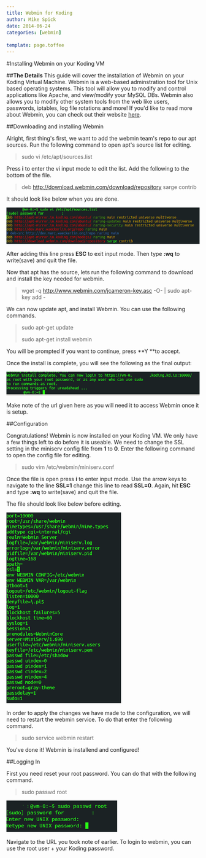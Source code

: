 ```yaml
---
title: Webmin for Koding
author: Mike Spick
date: 2014-06-24
categories: [webmin]

template: page.toffee
---
```


#Installing Webmin on your Koding VM

##**The Details**
This guide will cover the installation of Webmin on your Koding Virtual Machine. Webmin is a web-based adminstration tool for Unix based operating systems. 
This tool will allow you to modify and control applications like Apache, and view/modify your MySQL DBs. Webmin also allows you to modify other system tools 
from the web like users, passwords, iptables, log file rotations and more! If you'd like to read more about Webmin, you can check out their website [here](http://webmin.com).


##Downloading and installing Webmin

Alright, first thing's first, we want to add the webmin team's repo to our apt sources. Run the following command to open apt's source list for editing.


>	sudo vi /etc/apt/sources.list


Press **i** to enter the vi input mode to edit the list. Add the following to the bottom of the file.


>	deb http://download.webmin.com/download/repository sarge contrib

It should look like below when you are done.

![sourceslist](sourceslist.png)

After adding this line press **ESC** to exit input mode. Then type **:wq** to write(save) and quit the file.

Now that apt has the source, lets run the following command to download and install the key needed for webmin.


>	wget -q http://www.webmin.com/jcameron-key.asc -O- | sudo apt-key add -


We can now update apt, and install Webmin. You can use the following commands.


>	sudo apt-get update
>
>	sudo apt-get install webmin

You will be prompted if you want to continue, press **Y **to accept.


Once the install is complete, you will see the following as the final output:

![webmincomplete](webmincomplete.png)

Make note of the url given here as you will need it to access Webmin once it is setup.

##Configuration

Congratulations! Webmin is now installed on your Koding VM. We only have a few things left to do before it is useable. We need to change the SSL setting in the miniserv config file from **1** to **0**. Enter the following command to open the config file for editing.

>	sudo vim /etc/webmin/miniserv.conf
	
Once the file is open press **i** to enter input mode. Use the arrow keys to navigate to the line **SSL=1** change this line to read **SSL=0**. Again, hit **ESC** and type **:wq** to write(save) and quit the file.

The file should look like below before editing. 

![miniserv](miniserv.png)

In order to apply the changes we have made to the configuration, we will need to restart the webmin service. To do that enter the following command.

>	sudo service webmin restart

You've done it! Webmin is installend and configured!

##Logging In

First you need reset your root password. You can do that with the following command.

>	sudo passwd root

![rootpasswd](rootpasswd.png)

Navigate to the URL you took note of earlier.
To login to webmin, you can use the root user + your Koding password.


